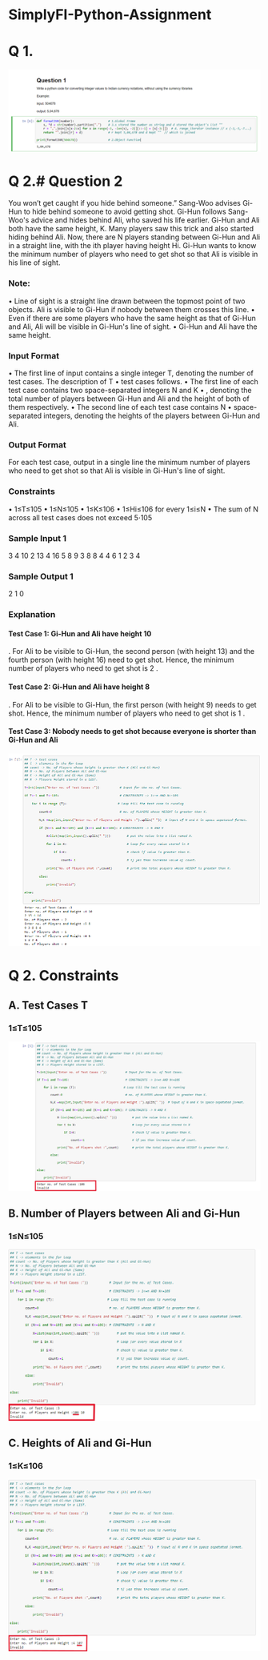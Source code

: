 # SimplyFI-Python-Assignment

# Q 1.
![src text](https://github.com/imabhishekmahli/SimplyFI-Python-Assignment/blob/main/screenshots/Q1.png)

# Q 2.# Question 2
You won’t get caught if you hide behind someone.”
Sang-Woo advises Gi-Hun to hide behind someone to avoid getting shot.
Gi-Hun follows Sang-Woo's advice and hides behind Ali, who saved his life earlier. Gi-Hun and Ali both have the same height, K. 
Many players saw this trick and also started hiding behind Ali. 
Now, there are N players standing between Gi-Hun and Ali in a straight line, with the ith player having height Hi. 
Gi-Hun wants to know the minimum number of players who need to get shot so that Ali is visible in his line of sight.

### Note:
• Line of sight is a straight line drawn between the topmost point of two objects. Ali is visible to Gi-Hun if nobody between them crosses this line.
• Even if there are some players who have the same height as that of Gi-Hun and Ali, Ali will be visible in Gi-Hun's line of sight. 
• Gi-Hun and Ali have the same height. 

### Input Format
• The first line of input contains a single integer T, denoting the number of test cases. The description of T
• test cases follows. 
• The first line of each test case contains two space-separated integers N and K
• , denoting the total number of players between Gi-Hun and Ali and the height of both of them respectively. 
• The second line of each test case contains N
• space-separated integers, denoting the heights of the players between Gi-Hun and Ali. 

### Output Format
For each test case, output in a single line the minimum number of players who need to get shot so that Ali is visible in Gi-Hun's line of sight.

### Constraints
• 1≤T≤105
• 1≤N≤105
• 1≤K≤106
• 1≤Hi≤106 for every 1≤i≤N 
• The sum of N across all test cases does not exceed 5⋅105

### Sample Input 1 

3
4 10
2 13 4 16
5 8
9 3 8 8 4
4 6
1 2 3 4

### Sample Output 1 

2
1
0

### Explanation

#### Test Case 1: Gi-Hun and Ali have height 10
. For Ali to be visible to Gi-Hun, the second person (with height 13) and the fourth person (with 
height 16) need to get shot. Hence, the minimum number of players who need to get shot is 2
.
#### Test Case 2: Gi-Hun and Ali have height 8
. For Ali to be visible to Gi-Hun, the first person (with height 9) needs to get shot. Hence, the 
minimum number of players who need to get shot is 1
.
#### Test Case 3: Nobody needs to get shot because everyone is shorter than Gi-Hun and Ali

![src text](https://github.com/imabhishekmahli/SimplyFI-Python-Assignment/blob/main/screenshots/Q2.png)

# Q 2. Constraints
## A. Test Cases T
###  1≤T≤105
![src text](https://github.com/imabhishekmahli/SimplyFI-Python-Assignment/blob/main/screenshots/TestCase.png)

## B. Number of Players between Ali and Gi-Hun
###  1≤N≤105
![src text](https://github.com/imabhishekmahli/SimplyFI-Python-Assignment/blob/main/screenshots/Players.png)

## C. Heights of Ali and Gi-Hun
###  1≤K≤106
![src text](https://github.com/imabhishekmahli/SimplyFI-Python-Assignment/blob/main/screenshots/Height.png)
